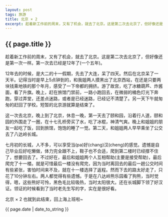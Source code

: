```yaml
---
layout: post
tags: 旅游
title: 北京 × 2
excerpt: 趁着新工作前的周末，又有了机会，就去了北京。这是第二次去北京了，但好像还是第一次一样。第一次去已经是12年了(一个五年)。
---
```


## {{ page.title }}

趁着新工作前的周末，又有了机会，就去了北京。这是第二次去北京了，但好像还是第一次一样。第一次去已经是12年了(一个五年)。

12年去的时候，是大二的十一假期，先去了大连，呆了四天。然后在北京呆了一天半。记得当时是早上5点钟到的，和我姐两人摸黑出了北京西站，在还是只要两块钱乘地铁的那个年月，感受了一下帝都的拥挤。游了故宫，吃了冰糖葫芦、炸酱面，看了升旗。晚上，赶在旅馆门禁前，一路小跑回去，在微弱的橘色灯光下奔跑，穿过弄堂，还差点迷路，或者是已经迷路，已经记不清楚了。另一天下午就匆匆的赶回了学校。短暂的北京游就算是结束了。

这一次去北京，晚上到了北京，休息一晚，第一天去了颐和园，沿着行人道，颐和园的外围走了一圈，在十七孔桥旁买了水，吃了冰棍，神清气爽。晚上和姐姐的朋友一起吃了饭，回到旅馆，饱饱的睡了一觉。第二天，和姐姐两人早早乘坐了公交去了八达岭长城。

七月初的长城，人不多，可以享受当(pa)好(chang)汉(cheng)的感觉。遗憾是自己毕业后好吃懒做，体力完全跟不上，鞋子也不合适，爬到第二楼时已经撑不住了，想要回去了。不过好在，最后和姐姐两个人互相帮助(主要是接受帮助)，最后爬完了十一楼。就是可惜最后一楼没有爬完，因为当时离回去的最后一趟公交时间有些紧张，害怕时间来不及，就在十一楼选择了返程。然而下去的路太好走了，只花了10分钟左右。两人都觉得有些遗憾。于是在八达岭熊乐园看了狗熊，当时觉得，嗯，这些熊好可怜，黑色毛比较吸热，当时太阳很大。还在长城脚下领了好汉证。领证的时候看到了当时老先生写的字，实在是很好看。

北京 × 2 也就到此结束，回上海上班啦~

<p>{{ page.date | date_to_string }}</p>